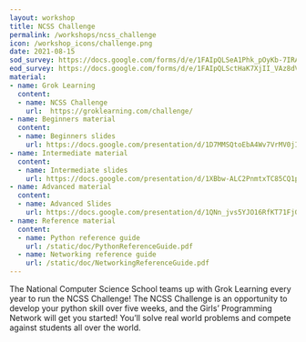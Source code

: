 ```yaml
---
layout: workshop
title: NCSS Challenge
permalink: /workshops/ncss_challenge
icon: /workshop_icons/challenge.png
date: 2021-08-15
sod_survey: https://docs.google.com/forms/d/e/1FAIpQLSeA1Phk_pOyKb-7IRA7xgLrUKR_8Kmy_S0HskWqFnN_pqCRyA/viewform?usp=sf_link
eod_survey: https://docs.google.com/forms/d/e/1FAIpQLSctHaK7XjII_VAz8dVxSXY9r0Ob0xoJPMxBg6QIENuZ3HjW6Q/viewform?usp=sf_link
material:
- name: Grok Learning 
  content:
  - name: NCSS Challenge
    url:  https://groklearning.com/challenge/   
- name: Beginners material
  content:
  - name: Beginners slides
    url: https://docs.google.com/presentation/d/1D7MMSQtoEbA4Wv7VrMV0jIAEkHUMRcNesefqRPIn2rQ/edit#slide=id.g5f5e9c6e42_1_27
- name: Intermediate material
  content:
  - name: Intermediate slides
    url: https://docs.google.com/presentation/d/1XBbw-ALC2PnmtxTC85CQ1piUs_Ryq4NrOTKWb7TZTAs/edit#slide=id.g5f60a4a5dd_1_27
- name: Advanced material
  content:
  - name: Advanced Slides
    url: https://docs.google.com/presentation/d/1QNn_jvs5YJO16RfKT71FjG1C-5k_K1FqM4c1A9AEC5I/edit#slide=id.g5f60c7fc28_4_588
- name: Reference material
  content:
  - name: Python reference guide
    url: /static/doc/PythonReferenceGuide.pdf
  - name: Networking reference guide
    url: /static/doc/NetworkingReferenceGuide.pdf
---
```


The National Computer Science School teams up with Grok Learning every year to run the NCSS Challenge! The NCSS Challenge is an opportunity to develop your python skill over five weeks, and the Girls’ Programming Network will get you started! You’ll solve real world problems and compete against students all over the world.
